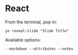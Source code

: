 
# React

From the terminal, pop in:

  ```yo reveal:slide "Slide Title"```

Available options:

 ```--markdown --attributes --notes```
